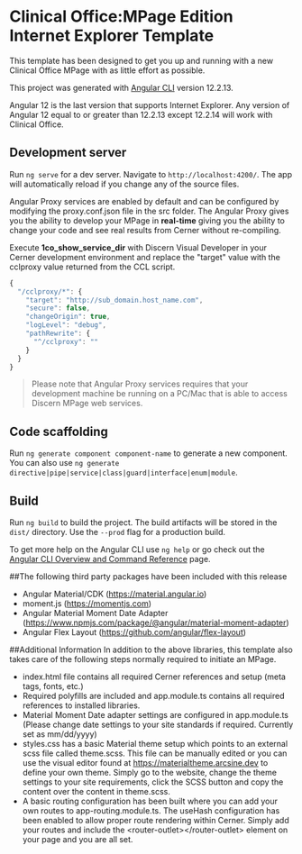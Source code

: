 # Clinical Office:MPage Edition Internet Explorer Template

This template has been designed to get you up and running with a new Clinical Office MPage
with as little effort as possible.

This project was generated with [Angular CLI](https://github.com/angular/angular-cli) version 12.2.13.

Angular 12 is the last version that supports Internet Explorer. Any version of Angular 12 equal to
or greater than 12.2.13 except 12.2.14 will work with Clinical Office.

## Development server

Run `ng serve` for a dev server. Navigate to `http://localhost:4200/`. The app will automatically 
reload if you change any of the source files.

Angular Proxy services are enabled by default and can be configured by modifying the 
proxy.conf.json file in the src folder. The Angular Proxy gives you the ability to 
develop your MPage in **real-time** giving you the ability to change your code and
see real results from Cerner without re-compiling.

Execute **1co_show_service_dir** with Discern Visual Developer in your Cerner development 
environment and replace the "target" value with the cclproxy value returned from the CCL script.

```JavaScript
{
  "/cclproxy/*": {
    "target": "http://sub_domain.host_name.com",
    "secure": false,
    "changeOrigin": true,
    "logLevel": "debug",
    "pathRewrite": {
      "^/cclproxy": ""
    }
  }
}
```
>Please note that Angular Proxy services requires that your development machine be
> running on a PC/Mac that is able to access Discern MPage web services.

## Code scaffolding

Run `ng generate component component-name` to generate a new component. You can also use `ng generate directive|pipe|service|class|guard|interface|enum|module`.

## Build

Run `ng build` to build the project. The build artifacts will be stored in the `dist/` directory. Use the `--prod` flag for a production build.

To get more help on the Angular CLI use `ng help` or go check out the [Angular CLI Overview and Command Reference](https://angular.io/cli) page.

##The following third party packages have been included with this release
* Angular Material/CDK (https://material.angular.io)
* moment.js (https://momentjs.com)
* Angular Material Moment Date Adapter (https://www.npmjs.com/package/@angular/material-moment-adapter)
* Angular Flex Layout (https://github.com/angular/flex-layout)

##Additional Information
In addition to the above libraries, this template also takes care of the following steps 
normally required to initiate an MPage.

* index.html file contains all required Cerner references and setup (meta tags, fonts, etc.)
* Required polyfills are included and app.module.ts contains all required references to installed libraries.
* Material Moment Date adapter settings are configured in app.module.ts (Please change date settings to your site standards if required. Currently set as mm/dd/yyyy)
* styles.css has a basic Material theme setup which points to an external scss file called theme.scss. This
file can be manually edited or you can use the visual editor found at https://materialtheme.arcsine.dev 
to define your own theme. Simply go to the website, change the theme settings to your site requirements, click the SCSS button
and copy the content over the content in theme.scss.
* A basic routing configuration has been built where you can add your own routes to app-routing.module.ts. The
useHash configuration has been enabled to allow proper route rendering within Cerner. Simply add your routes and
include the &lt;router-outlet&gt;&lt;/router-outlet&gt; element on your page and you are all set.
